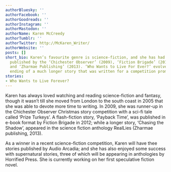 ```yaml
---
authorBluesky: ''
authorFacebook: ''
authorGoodreads: ''
authorInstagram: ''
authorMastodon: ''
authorName: Karen McCreedy
authorTumblr: ''
authorTwitter: http://McKaren_Writer/
authorWebsite: ''
posts: []
short_bio: Karen’s favourite genre is science-fiction, and she has had short stories
  published by the ‘Chichester Observer’ (2009), ‘Fiction Brigade’ (2012, e-book)
  and ‘Zharmae Publishing’ (2013). ‘Who Wants to Live For Ever?’ evolved from the
  ending of a much longer story that was written for a competition prompt.
stories:
- Who Wants to Live Forever?
---
```


Karen has always loved watching and reading science-fiction and fantasy, though it wasn’t till she moved from London to the south coast in 2005 that she was able to devote more time to writing.
In 2009, she was runner-up in the Chichester Observer Christmas story competition with a sci-fi tale called ‘Prize Turkeys’. A flash-fiction story, ‘Payback Time’, was published in e-book format by Fiction Brigade in 2012; while a longer story, ‘Chasing the Shadow’, appeared in the science fiction anthology RealLies (Zharmae publishing, 2013).

As a winner in a recent science-fiction competition, Karen will have thee stories published by Audio Arcadia; and she has also enjoyed some success with supernatural stories, three of which will be appearing in anthologies by Horrified Press.
She is currently working on her first speculative fiction novel.
